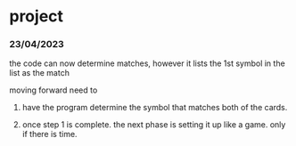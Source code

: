 # project

### 23/04/2023

the code can now determine matches, however it lists the 1st symbol in the list as the match

moving forward need to 

1. have the program determine the symbol that matches both of the cards.

2. once step 1 is complete. the next phase is setting it up like a game. only if there is time. 
